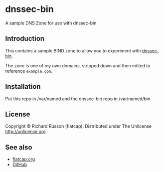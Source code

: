 # dnssec-bin

A sample DNS Zone for use with dnssec-bin

## Introduction

This contains a sample BIND zone to allow you to experiment with
[dnssec-bin](https://github.com/flatcap/dnssec-bin).

The zone is one of my own domains, stripped down and then edited to reference `example.com`.

## Installation

Put this repo in /var/named and the dnssec-bin repo in /var/named/bin

## License

Copyright &copy; Richard Russon (flatcap).
Distributed under The Unlicense <http://unlicense.org>

## See also

- [flatcap.org](https://flatcap.org)
- [GitHub](https://github.com/flatcap/dnssec-sample-zone)

